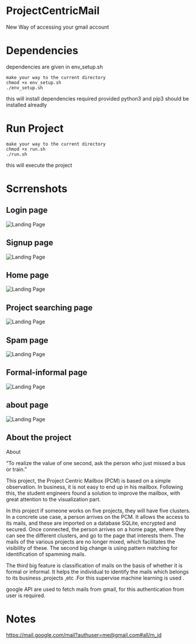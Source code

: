 # ProjectCentricMail
New Way of accessing your gmail account

# Dependencies 
dependencies are given in env_setup.sh

```
make your way to the current directory
chmod +x env_setup.sh
./env_setup.sh
```
this will install dependencies required 
provided python3 and pip3 should be installed alreadly

# Run Project
```
make your way to the current directory
chmod +x run.sh
./run.sh
```

this will execute the project

# Scrrenshots
## Login page
![Landing Page](https://github.com/AadityaDeshpande/ProjectCentricMail/blob/master/Documentation/Screenshots/Log%20in.png)

## Signup page
![Landing Page](https://github.com/AadityaDeshpande/ProjectCentricMail/blob/master/Documentation/Screenshots/Signup.png)

## Home page
![Landing Page](https://github.com/AadityaDeshpande/ProjectCentricMail/blob/master/Documentation/Screenshots/Home.png)

## Project searching page
![Landing Page](https://github.com/AadityaDeshpande/ProjectCentricMail/blob/master/Documentation/Screenshots/project.png)

## Spam page
![Landing Page](https://github.com/AadityaDeshpande/ProjectCentricMail/blob/master/Documentation/Screenshots/spam.png)

## Formal-informal page
![Landing Page](https://github.com/AadityaDeshpande/ProjectCentricMail/blob/master/Documentation/Screenshots/formal.png)

## about page
![Landing Page](https://github.com/AadityaDeshpande/ProjectCentricMail/blob/master/Documentation/Screenshots/about.png)

## About the project

About

“To realize the value of one second, ask the person who just missed a bus or train.”

This project, the Project Centric Mailbox (PCM) is based on a simple observation. In business, it is not easy to end up in his mailbox. Following this, the student engineers found a solution to improve the mailbox, with great attention to the visualization part.

In this project if someone works on five projects, they will have five clusters. In a concrete use case, a person arrives on the PCM. It allows the access to its mails, and these are imported on a database SQLite, encrypted and secured. Once connected, the person arrives on a home page, where they can see the different clusters, and go to the page that interests them. The mails of the various projects are no longer mixed, which facilitates the visibility of these. The second big change is using pattern matching for identification of spamming mails.

The third big feature is classification of mails on the basis of whether it is formal or informal. It helps the individual to identify the mails which belongs to its business ,projects ,etc .For this supervise machine learning is used .

google API are used to fetch mails from gmail, for this authentication from user is required.

# Notes
https://mail.google.com/mail?authuser=me@gmail.com#all/m_id
